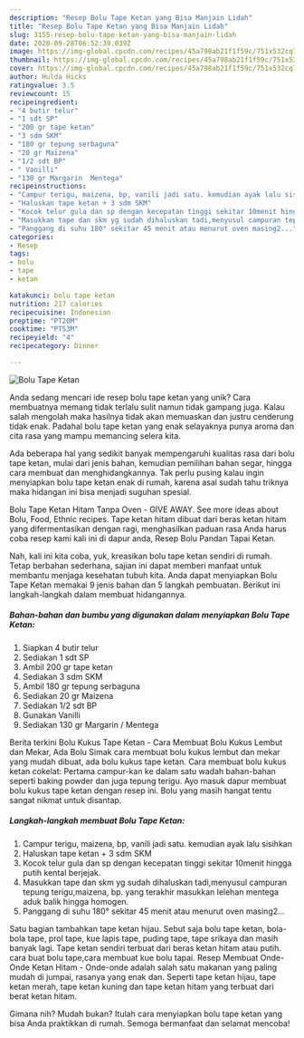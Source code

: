 ```yaml
---
description: "Resep Bolu Tape Ketan yang Bisa Manjain Lidah"
title: "Resep Bolu Tape Ketan yang Bisa Manjain Lidah"
slug: 3155-resep-bolu-tape-ketan-yang-bisa-manjain-lidah
date: 2020-09-28T06:52:39.039Z
image: https://img-global.cpcdn.com/recipes/45a798ab21f1f59c/751x532cq70/bolu-tape-ketan-foto-resep-utama.jpg
thumbnail: https://img-global.cpcdn.com/recipes/45a798ab21f1f59c/751x532cq70/bolu-tape-ketan-foto-resep-utama.jpg
cover: https://img-global.cpcdn.com/recipes/45a798ab21f1f59c/751x532cq70/bolu-tape-ketan-foto-resep-utama.jpg
author: Hulda Hicks
ratingvalue: 3.5
reviewcount: 15
recipeingredient:
- "4 butir telur"
- "1 sdt SP"
- "200 gr tape ketan"
- "3 sdm SKM"
- "180 gr tepung serbaguna"
- "20 gr Maizena"
- "1/2 sdt BP"
- " Vanilli"
- "130 gr Margarin  Mentega"
recipeinstructions:
- "Campur terigu, maizena, bp, vanili jadi satu. kemudian ayak lalu sisihkan"
- "Haluskan tape ketan + 3 sdm SKM"
- "Kocok telur gula dan sp dengan kecepatan tinggi sekitar 10menit hingga putih kental berjejak."
- "Masukkan tape dan skm yg sudah dihaluskan tadi,menyusul campuran tepung terigu,maizena, bp. yang terakhir masukkan lelehan mentega aduk balik hingga homogen."
- "Panggang di suhu 180° sekitar 45 menit atau menurut oven masing2..."
categories:
- Resep
tags:
- bolu
- tape
- ketan

katakunci: bolu tape ketan 
nutrition: 217 calories
recipecuisine: Indonesian
preptime: "PT20M"
cooktime: "PT53M"
recipeyield: "4"
recipecategory: Dinner

---
```



![Bolu Tape Ketan](https://img-global.cpcdn.com/recipes/45a798ab21f1f59c/751x532cq70/bolu-tape-ketan-foto-resep-utama.jpg)

Anda sedang mencari ide resep bolu tape ketan yang unik? Cara membuatnya memang tidak terlalu sulit namun tidak gampang juga. Kalau salah mengolah maka hasilnya tidak akan memuaskan dan justru cenderung tidak enak. Padahal bolu tape ketan yang enak selayaknya punya aroma dan cita rasa yang mampu memancing selera kita.

Ada beberapa hal yang sedikit banyak mempengaruhi kualitas rasa dari bolu tape ketan, mulai dari jenis bahan, kemudian pemilihan bahan segar, hingga cara membuat dan menghidangkannya. Tak perlu pusing kalau ingin menyiapkan bolu tape ketan enak di rumah, karena asal sudah tahu triknya maka hidangan ini bisa menjadi suguhan spesial.

Bolu Tape Ketan Hitam Tanpa Oven - GIVE AWAY. See more ideas about Bolu, Food, Ethnic recipes. Tape ketan hitam dibuat dari beras ketan hitam yang difermentasikan dengan ragi, menghasilkan paduan rasa Anda harus coba resep kami kali ini di dapur anda, Resep Bolu Pandan Tapai Ketan.


Nah, kali ini kita coba, yuk, kreasikan bolu tape ketan sendiri di rumah. Tetap berbahan sederhana, sajian ini dapat memberi manfaat untuk membantu menjaga kesehatan tubuh kita. Anda dapat menyiapkan Bolu Tape Ketan memakai 9 jenis bahan dan 5 langkah pembuatan. Berikut ini langkah-langkah dalam membuat hidangannya.

<!--inarticleads1-->

##### Bahan-bahan dan bumbu yang digunakan dalam menyiapkan Bolu Tape Ketan:

1. Siapkan 4 butir telur
1. Sediakan 1 sdt SP
1. Ambil 200 gr tape ketan
1. Sediakan 3 sdm SKM
1. Ambil 180 gr tepung serbaguna
1. Sediakan 20 gr Maizena
1. Sediakan 1/2 sdt BP
1. Gunakan  Vanilli
1. Sediakan 130 gr Margarin / Mentega


Berita terkini Bolu Kukus Tape Ketan - Cara Membuat Bolu Kukus Lembut dan Mekar, Ada Bolu Simak cara membuat bolu kukus lembut dan mekar yang mudah dibuat, ada bolu kukus tape ketan. Cara membuat bolu kukus ketan cokelat: Pertama campur-kan ke dalam satu wadah bahan-bahan seperti baking powder dan juga tepung terigu. Ayo masuk dapur membuat bolu kukus tape ketan dengan resep ini. Bolu yang masih hangat tentu sangat nikmat untuk disantap. 

<!--inarticleads2-->

##### Langkah-langkah membuat Bolu Tape Ketan:

1. Campur terigu, maizena, bp, vanili jadi satu. kemudian ayak lalu sisihkan
1. Haluskan tape ketan + 3 sdm SKM
1. Kocok telur gula dan sp dengan kecepatan tinggi sekitar 10menit hingga putih kental berjejak.
1. Masukkan tape dan skm yg sudah dihaluskan tadi,menyusul campuran tepung terigu,maizena, bp. yang terakhir masukkan lelehan mentega aduk balik hingga homogen.
1. Panggang di suhu 180° sekitar 45 menit atau menurut oven masing2...


Satu bagian tambahkan tape ketan hijau. Sebut saja bolu tape ketan, bola-bola tape, prol tape, kue lapis tape, puding tape, tape srikaya dan masih banyak lagi. Tape ketan sendiri terbuat dari beras ketan hitam atau putih. cara buat bolu tape,cara membuat kue bolu tapai. Resep Membuat Onde-Onde Ketan Hitam - Onde-onde adalah salah satu makanan yang paling mudah di jumpai, rasanya yang enak dan. Seperti tape ketan hijau, tape ketan merah, tape ketan kuning dan tape ketan hitam yang terbuat dari berat ketan hitam. 

Gimana nih? Mudah bukan? Itulah cara menyiapkan bolu tape ketan yang bisa Anda praktikkan di rumah. Semoga bermanfaat dan selamat mencoba!
